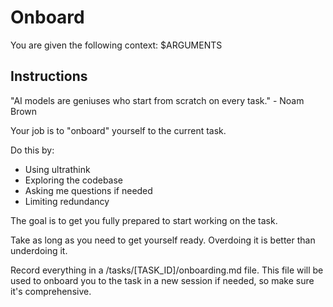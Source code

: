 # Onboard

You are given the following context:
$ARGUMENTS

## Instructions

"AI models are geniuses who start from scratch on every task." - Noam Brown

Your job is to "onboard" yourself to the current task.

Do this by:

- Using ultrathink
- Exploring the codebase
- Asking me questions if needed
- Limiting redundancy

The goal is to get you fully prepared to start working on the task.

Take as long as you need to get yourself ready. Overdoing it is better than underdoing it.

Record everything in a /tasks/[TASK_ID]/onboarding.md file. This file will be used to onboard you to the task in a new session if needed, so make sure it's comprehensive.
